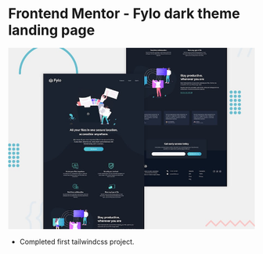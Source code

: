 # Frontend Mentor - Fylo dark theme landing page

![Design preview for the Fylo dark theme landing page challenge](preview.jpg)

- Completed first tailwindcss project.